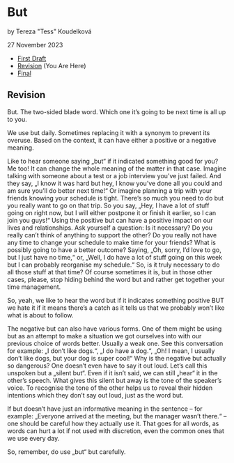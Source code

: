 # But

by Tereza "Tess" Koudelková

27 November 2023

- [First Draft](first-draft.md) 
- [Revision](revision.md) (You Are Here)
- [Final](index.md) 

## Revision

But. The two-sided blade word. Which one it’s going to be next time is all up to you.

We use but daily. Sometimes replacing it with a synonym to prevent its overuse. Based on the context, it can have either a positive or a negative meaning.

Like to hear someone saying „but“ if it indicated something good for you? Me too! It can change the whole meaning of the matter in that case.
	Imagine talking with someone about a test or a job interview you’ve just failed. And they say, „I know it was hard but hey, I know you’ve done all you could and am sure you’ll do better next time!“
	Or imagine planning a trip with your friends knowing your schedule is tight. There’s so much you need to do but you really want to go on that trip. So you say, „Hey, I have a lot of stuff going on right now, but I will either postpone it or finish it earlier, so I can join you guys!“
Using the positive but can have a positive impact on our lives and relationships. Ask yourself a question: Is it necessary? Do you really can’t think of anything to support the other? Do you really not have any time to change your schedule to make time for your friends? What is possibly going to have a better outcome? Saying, „Oh, sorry, I’d love to go, but I just have no time,“ or, „Well, I do have a lot of stuff going on this week but I can probably reorganise my schedule.“ So, is it truly necessary to do all those stuff at that time? Of course sometimes it is, but in those other cases, please, stop hiding behind the word but and rather get together your time management.

So, yeah, we like to hear the word but if it indicates something positive BUT we hate it if it means there’s a catch as it tells us that we probably won’t like what is about to follow.

The negative but can also have various forms. One of them might be using but as an attempt to make a situation we got ourselves into with our previous choice of words better. Usually a weak one. See this conversation for example: „I don’t like dogs.“, „I do have a dog.“, „Oh! I mean, I usually don’t like dogs, but your dog is super cool!“
Why is the negative but actually so dangerous? One doesn’t even have to say it out loud. Let’s call this unspoken but a „silent but“. Even if it isn’t said, we can still „hear“ it in the other’s speech. What gives this silent but away is the tone of the speaker’s voice. To recognise the tone of the other helps us to reveal their hidden intentions which they don’t say out loud, just as the word but.

If but doesn’t have just an informative meaning in the sentence – for example: „Everyone arrived at the meeting, but the manager wasn’t there.“ – one should be careful how they actually use it. That goes for all words, as words can hurt a lot if not used with discretion, even the common ones that we use every day.

So, remember, do use „but“ but carefully.
